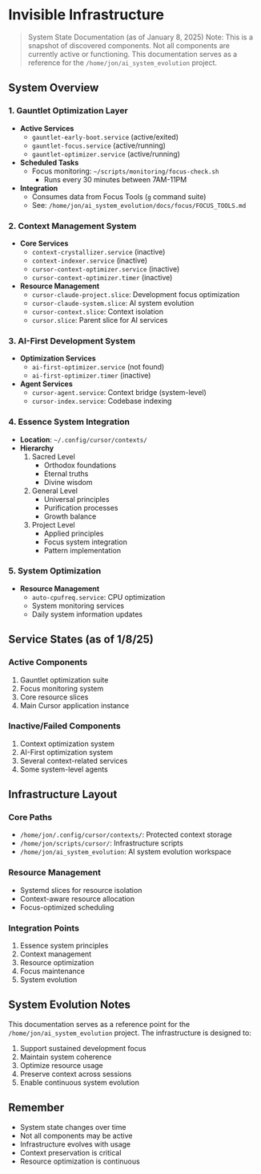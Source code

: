 # Invisible Infrastructure

> System State Documentation (as of January 8, 2025)
> Note: This is a snapshot of discovered components. Not all components are currently active or functioning.
> This documentation serves as a reference for the `/home/jon/ai_system_evolution` project.

## System Overview

### 1. Gauntlet Optimization Layer
- **Active Services**
  - `gauntlet-early-boot.service` (active/exited)
  - `gauntlet-focus.service` (active/running)
  - `gauntlet-optimizer.service` (active/running)
- **Scheduled Tasks**
  - Focus monitoring: `~/scripts/monitoring/focus-check.sh`
    - Runs every 30 minutes between 7AM-11PM
- **Integration**
  - Consumes data from Focus Tools (`g` command suite)
  - See: `/home/jon/ai_system_evolution/docs/focus/FOCUS_TOOLS.md`

### 2. Context Management System
- **Core Services**
  - `context-crystallizer.service` (inactive)
  - `context-indexer.service` (inactive)
  - `cursor-context-optimizer.service` (inactive)
  - `cursor-context-optimizer.timer` (inactive)
- **Resource Management**
  - `cursor-claude-project.slice`: Development focus optimization
  - `cursor-claude-system.slice`: AI system evolution
  - `cursor-context.slice`: Context isolation
  - `cursor.slice`: Parent slice for AI services

### 3. AI-First Development System
- **Optimization Services**
  - `ai-first-optimizer.service` (not found)
  - `ai-first-optimizer.timer` (inactive)
- **Agent Services**
  - `cursor-agent.service`: Context bridge (system-level)
  - `cursor-index.service`: Codebase indexing

### 4. Essence System Integration
- **Location**: `~/.config/cursor/contexts/`
- **Hierarchy**
  1. Sacred Level
     - Orthodox foundations
     - Eternal truths
     - Divine wisdom
  2. General Level
     - Universal principles
     - Purification processes
     - Growth balance
  3. Project Level
     - Applied principles
     - Focus system integration
     - Pattern implementation

### 5. System Optimization
- **Resource Management**
  - `auto-cpufreq.service`: CPU optimization
  - System monitoring services
  - Daily system information updates

## Service States (as of 1/8/25)

### Active Components
1. Gauntlet optimization suite
2. Focus monitoring system
3. Core resource slices
4. Main Cursor application instance

### Inactive/Failed Components
1. Context optimization system
2. AI-First optimization system
3. Several context-related services
4. Some system-level agents

## Infrastructure Layout

### Core Paths
- `/home/jon/.config/cursor/contexts/`: Protected context storage
- `/home/jon/scripts/cursor/`: Infrastructure scripts
- `/home/jon/ai_system_evolution`: AI system evolution workspace

### Resource Management
- Systemd slices for resource isolation
- Context-aware resource allocation
- Focus-optimized scheduling

### Integration Points
1. Essence system principles
2. Context management
3. Resource optimization
4. Focus maintenance
5. System evolution

## System Evolution Notes
This documentation serves as a reference point for the `/home/jon/ai_system_evolution` project. The infrastructure is designed to:
1. Support sustained development focus
2. Maintain system coherence
3. Optimize resource usage
4. Preserve context across sessions
5. Enable continuous system evolution

## Remember
- System state changes over time
- Not all components may be active
- Infrastructure evolves with usage
- Context preservation is critical
- Resource optimization is continuous